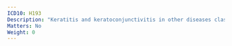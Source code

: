 ```yaml
---
ICD10: H193
Description: "Keratitis and keratoconjunctivitis in other diseases classified elsewhere"
Matters: No
Weight: 0
---
```


